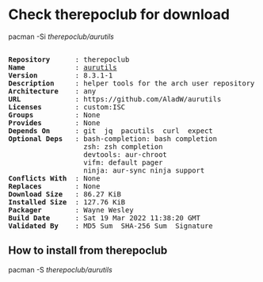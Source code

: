 # Check therepoclub for download

pacman -Si *therepoclub/aurutils*

<div class="highlight"><pre class="highlight"><text>
<b>Repository</b>      : therepoclub
<b>Name</b>            : <a href="../../x86_64/aurutils-8.3.1-1-any.pkg.tar.zst">aurutils</a>
<b>Version</b>         : 8.3.1-1
<b>Description</b>     : helper tools for the arch user repository
<b>Architecture</b>    : any
<b>URL</b>             : https://github.com/AladW/aurutils
<b>Licenses</b>        : custom:ISC
<b>Groups</b>          : None
<b>Provides</b>        : None
<b>Depends On</b>      : git  jq  pacutils  curl  expect
<b>Optional Deps</b>   : bash-completion: bash completion
                  zsh: zsh completion
                  devtools: aur-chroot
                  vifm: default pager
                  ninja: aur-sync ninja support
<b>Conflicts With</b>  : None
<b>Replaces</b>        : None
<b>Download Size</b>   : 86.27 KiB
<b>Installed Size</b>  : 127.76 KiB
<b>Packager</b>        : Wayne Wesley <wayne6324@gmail.com>
<b>Build Date</b>      : Sat 19 Mar 2022 11:38:20 GMT
<b>Validated By</b>    : MD5 Sum  SHA-256 Sum  Signature
</text></pre></div>

## How to install from therepoclub

pacman -S *therepoclub/aurutils*
